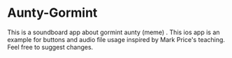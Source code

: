# Aunty-Gormint
This is a soundboard app about gormint aunty (meme) .
This ios app is an example for buttons and audio file usage inspired by Mark Price's teaching.
Feel free to suggest changes.
